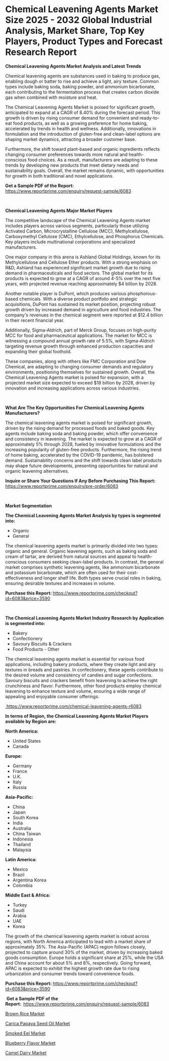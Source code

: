 <p><h1>Chemical Leavening Agents Market Size 2025 - 2032 Global Industrial Analysis, Market Share, Top Key Players, Product Types and Forecast Research Report</h1></p><p><strong>Chemical Leavening Agents Market Analysis and Latest Trends</strong></p>
<p><p>Chemical leavening agents are substances used in baking to produce gas, enabling dough or batter to rise and achieve a light, airy texture. Common types include baking soda, baking powder, and ammonium bicarbonate, each contributing to the fermentation process that creates carbon dioxide gas when combined with moisture and heat.</p><p>The Chemical Leavening Agents Market is poised for significant growth, anticipated to expand at a CAGR of 8.40% during the forecast period. This growth is driven by rising consumer demand for convenient and ready-to-eat food products, as well as a growing preference for home baking, accelerated by trends in health and wellness. Additionally, innovations in formulation and the introduction of gluten-free and clean-label options are shaping market dynamics, attracting a broader customer base. </p><p>Furthermore, the shift toward plant-based and organic ingredients reflects changing consumer preferences towards more natural and health-conscious food choices. As a result, manufacturers are adapting to these trends by developing new products that meet dietary needs and sustainability goals. Overall, the market remains dynamic, with opportunities for growth in both traditional and novel applications.</p></p>
<p><strong>Get a Sample PDF of the Report:&nbsp;</strong> <a href="https://www.reportprime.com/enquiry/request-sample/6083?utm_campaign=1893&utm_medium=2&utm_source=Github&utm_content=ia&utm_term=19032025&utm_id=chemical-leavening-agents">https://www.reportprime.com/enquiry/request-sample/6083</a></p>
<p>&nbsp;</p>
<p><strong>Chemical Leavening Agents Major Market Players</strong></p>
<p><p>The competitive landscape of the Chemical Leavening Agents market includes players across various segments, particularly those utilizing Activated Carbon, Microcrystalline Cellulose (MCC), Methylcellulose, Carboxymethyl Cellulose (CMC), Ethylcellulose, and Phosphorus Chemicals. Key players include multinational corporations and specialized manufacturers.</p><p>One major company in this arena is Ashland Global Holdings, known for its Methylcellulose and Cellulose Ether products. With a strong emphasis on R&D, Ashland has experienced significant market growth due to rising demand in pharmaceuticals and food sectors. The global market for its products is expected to grow at a CAGR of around 4-5% over the next five years, with projected revenue reaching approximately $4 billion by 2028.</p><p>Another notable player is DuPont, which produces various phosphorous-based chemicals. With a diverse product portfolio and strategic acquisitions, DuPont has sustained its market position, projecting robust growth driven by increased demand in agriculture and food industries. The company's revenues in the chemical segment were reported at $12.4 billion in their recent financial year.</p><p>Additionally, Sigma-Aldrich, part of Merck Group, focuses on high-purity MCC for food and pharmaceutical applications. The market for MCC is witnessing a compound annual growth rate of 5.5%, with Sigma-Aldrich targeting revenue growth through enhanced production capacities and expanding their global foothold.</p><p>These companies, along with others like FMC Corporation and Dow Chemical, are adapting to changing consumer demands and regulatory environments, positioning themselves for sustained growth. Overall, the Chemical Leavening Agents market is poised for expansion, with a projected market size expected to exceed $18 billion by 2028, driven by innovation and increasing applications across various industries.</p></p>
<p>&nbsp;</p>
<p><strong>What Are The Key Opportunities For Chemical Leavening Agents Manufacturers?</strong></p>
<p><p>The chemical leavening agents market is poised for significant growth, driven by the rising demand for processed foods and baked goods. Key agents include baking soda and baking powder, which offer convenience and consistency in leavening. The market is expected to grow at a CAGR of approximately 5% through 2028, fueled by innovative formulations and the increasing popularity of gluten-free products. Furthermore, the rising trend of home baking, accelerated by the COVID-19 pandemic, has bolstered demand. Sustainability concerns and the shift towards clean label products may shape future developments, presenting opportunities for natural and organic leavening alternatives.</p></p>
<p><strong>Inquire or Share Your Questions If Any Before Purchasing This Report:</strong> <a href="https://www.reportprime.com/enquiry/pre-order/6083?utm_campaign=1893&utm_medium=2&utm_source=Github&utm_content=ia&utm_term=19032025&utm_id=chemical-leavening-agents">https://www.reportprime.com/enquiry/pre-order/6083</a></p>
<p>&nbsp;</p>
<p><strong>Market Segmentation</strong></p>
<p><strong>The Chemical Leavening Agents Market Analysis by types is segmented into:</strong></p>
<p><ul><li>Organic</li><li>General</li></ul></p>
<p><p>The chemical leavening agents market is primarily divided into two types: organic and general. Organic leavening agents, such as baking soda and cream of tartar, are derived from natural sources and appeal to health-conscious consumers seeking clean-label products. In contrast, the general market comprises synthetic leavening agents, like ammonium bicarbonate and potassium bicarbonate, which are often used for their cost-effectiveness and longer shelf life. Both types serve crucial roles in baking, ensuring desirable textures and increases in volume.</p></p>
<p><strong>Purchase this Report:&nbsp;</strong><a href="https://www.reportprime.com/checkout?id=6083&price=3590&utm_campaign=1893&utm_medium=2&utm_source=Github&utm_content=ia&utm_term=19032025&utm_id=chemical-leavening-agents">https://www.reportprime.com/checkout?id=6083&price=3590</a></p>
<p>&nbsp;</p>
<p><strong>The Chemical Leavening Agents Market Industry Research by Application is segmented into:</strong></p>
<p><ul><li>Bakery</li><li>Confectionery</li><li>Savoury Biscuits & Crackers</li><li>Food Products - Other</li></ul></p>
<p><p>The chemical leavening agents market is essential for various food applications, including bakery products, where they create light and airy textures in breads and pastries. In confectionery, these agents contribute to the desired volume and consistency of candies and sugar confections. Savoury biscuits and crackers benefit from leavening to achieve the right crunchiness and flavor. Furthermore, other food products employ chemical leavening to enhance texture and volume, ensuring a wide range of appealing and enjoyable consumer offerings.</p></p>
<p><a href="https://www.reportprime.com/chemical-leavening-agents-r6083?utm_campaign=1893&utm_medium=2&utm_source=Github&utm_content=ia&utm_term=19032025&utm_id=chemical-leavening-agents">&nbsp;https://www.reportprime.com/chemical-leavening-agents-r6083</a></p>
<p><strong>In terms of Region, the Chemical Leavening Agents Market Players available by Region are:</strong></p>
<p>
    <p> <strong> North America: </strong>
        <ul>
            <li>United States</li>
            <li>Canada</li>
        </ul>
        </p> 
    <p> <strong> Europe: </strong>
        <ul>
            <li>Germany</li>
            <li>France</li>
            <li>U.K.</li>
            <li>Italy</li>
            <li>Russia</li>
        </ul>
        </p> 
    <p> <strong> Asia-Pacific: </strong>
        <ul>
            <li>China</li>
            <li>Japan</li>
            <li>South Korea</li>
            <li>India</li>
            <li>Australia</li>
            <li>China Taiwan</li>
            <li>Indonesia</li>
            <li>Thailand</li>
            <li>Malaysia</li>
        </ul>
        </p> 
    <p> <strong> Latin America: </strong>
        <ul>
            <li>Mexico</li>
            <li>Brazil</li>
            <li>Argentina Korea</li>
            <li>Colombia</li>
        </ul>
        </p> 
    <p> <strong> Middle East & Africa: </strong>
        <ul>
            <li>Turkey</li>
            <li>Saudi</li>
            <li>Arabia</li>
            <li>UAE</li>
            <li>Korea</li>
        </ul>
    </p>
    </p>
<p><p>The growth of the chemical leavening agents market is robust across regions, with North America anticipated to lead with a market share of approximately 35%. The Asia-Pacific (APAC) region follows closely, projected to capture around 30% of the market, driven by increasing baked goods consumption. Europe holds a significant share at 25%, while the USA and China account for about 5% and 8%, respectively. Going forward, APAC is expected to exhibit the highest growth rate due to rising urbanization and consumer trends toward convenience foods.</p></p>
<p><strong>Purchase this Report: </strong><a href="https://www.reportprime.com/checkout?id=6083&price=3590&utm_campaign=1893&utm_medium=2&utm_source=Github&utm_content=ia&utm_term=19032025&utm_id=chemical-leavening-agents">https://www.reportprime.com/checkout?id=6083&price=3590</a></p>
<p>&nbsp;<strong>Get a Sample PDF of the Report:&nbsp;&nbsp;</strong><a href="https://www.reportprime.com/enquiry/request-sample/6083?utm_campaign=1893&utm_medium=2&utm_source=Github&utm_content=ia&utm_term=19032025&utm_id=chemical-leavening-agents">https://www.reportprime.com/enquiry/request-sample/6083</a></p>
<p><strong></strong></p>
<p><p><a href="https://github.com/barlevsebako/Market-Research-Report-List-1/blob/main/brown-rice-market.md?utm_campaign=1893&utm_medium=2&utm_source=Github&utm_content=ia&utm_term=19032025&utm_id=chemical-leavening-agents">Brown Rice Market</a></p><p><a href="https://github.com/tyreinhssan/Market-Research-Report-List-1/blob/main/carica-papaya-seed-oil-market.md?utm_campaign=1893&utm_medium=2&utm_source=Github&utm_content=ia&utm_term=19032025&utm_id=chemical-leavening-agents">Carica Papaya Seed Oil Market</a></p><p><a href="https://github.com/denighoylen1/Market-Research-Report-List-1/blob/main/smoked-eel-market.md?utm_campaign=1893&utm_medium=2&utm_source=Github&utm_content=ia&utm_term=19032025&utm_id=chemical-leavening-agents">Smoked Eel Market</a></p><p><a href="https://github.com/aertsfecto0h/Market-Research-Report-List-1/blob/main/blueberry-flavor-market.md?utm_campaign=1893&utm_medium=2&utm_source=Github&utm_content=ia&utm_term=19032025&utm_id=chemical-leavening-agents">Blueberry Flavor Market</a></p><p><a href="https://github.com/luerabollevc/Market-Research-Report-List-1/blob/main/camel-dairy-market.md?utm_campaign=1893&utm_medium=2&utm_source=Github&utm_content=ia&utm_term=19032025&utm_id=chemical-leavening-agents">Camel Dairy Market</a></p></p>
